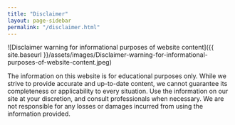 ```yaml
---
title: "Disclaimer"
layout: page-sidebar
permalink: "/disclaimer.html"
---
```


![Disclaimer warning for informational purposes of website content]({{ site.baseurl }}/assets/images/Disclaimer-warning-for-informational-purposes-of-website-content.jpeg)

The information on this website is for educational purposes only. While we strive to provide accurate and up-to-date content, we cannot guarantee its completeness or applicability to every situation. Use the information on our site at your discretion, and consult professionals when necessary. We are not responsible for any losses or damages incurred from using the information provided.